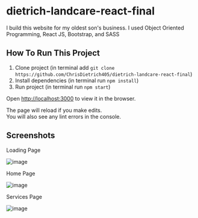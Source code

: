 # dietrich-landcare-react-final

I build this website for my oldest son's business. I used Object Oriented Programming, React JS, Bootstrap, and SASS 


## How To Run This Project

1. Clone project (in terminal add `git clone https://github.com/ChrisDietrich405/dietrich-landcare-react-final`)
2. Install dependencies (in terminal run `npm install`)
3. Run project (in terminal run `npm start`)


Open [http://localhost:3000](http://localhost:3000) to view it in the browser.

The page will reload if you make edits.\
You will also see any lint errors in the console.

## Screenshots

Loading Page

![image](https://user-images.githubusercontent.com/70533870/132955620-46ff99b1-8e2b-4eb0-8ea8-7715166fb12e.png)

Home Page

![image](https://user-images.githubusercontent.com/70533870/132955522-c32a7d2a-b101-4c76-8502-7e3415edbe7b.png)

Services Page

![image](images/git-hub-services.png)
